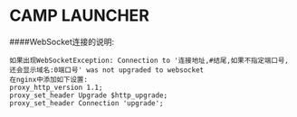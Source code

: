# CAMP LAUNCHER

####WebSocket连接的说明:
```
如果出现WebSocketException: Connection to '连接地址,#结尾,如果不指定端口号,还会显示域名:0端口号' was not upgraded to websocket
在nginx中添加如下设置:
proxy_http_version 1.1;
proxy_set_header Upgrade $http_upgrade;
proxy_set_header Connection 'upgrade';
```